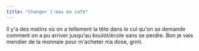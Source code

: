 ```yaml
---
title: "Changer l'eau en café"
---
```


Il y'a des matins où on a tellement la tête dans le cul qu'on se demande
comment on a pu arriver jusqu'au boulot/école sans se perdre. Bon je vais
mendier de la monnaie pour m'acheter ma dose, grml.

